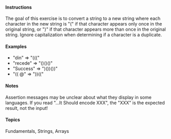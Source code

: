#### Instructions
<p> The goal of this exercise is to convert a string to a new string where each character in the new string is "(" if that character appears only once in the original string, or ")" if that character appears more than once in the original string. Ignore capitalization when determining if a character is a duplicate.

#### Examples
- "din"      =>  "((("
- "recede"   =>  "()()()"
- "Success"  =>  ")())())"
- "(( @"     =>  "))((" 

#### Notes
<p>Assertion messages may be unclear about what they display in some languages. If you read "...It Should encode XXX", the "XXX" is the expected result, not the input!

#### Topics
Fundamentals, Strings, Arrays

